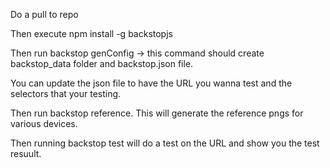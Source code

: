 Do a pull to repo

Then execute npm install -g backstopjs

Then run backstop genConfig -> this command should create backstop_data folder and backstop.json file.

You can update the json file to have the URL you wanna test and the selectors that your testing.

Then run backstop reference. This will generate the reference pngs for various devices.

Then running backstop test will do a test on the URL and show you the test resuult.
